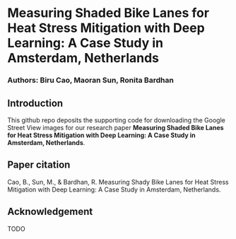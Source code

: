 # Measuring Shaded Bike Lanes for Heat Stress Mitigation with Deep Learning: A Case Study in Amsterdam, Netherlands

### Authors: Biru Cao, Maoran Sun, Ronita Bardhan

## Introduction

This github repo deposits the supporting code for downloading the Google Street View images for our research paper **Measuring Shaded Bike Lanes for Heat Stress Mitigation with Deep Learning: A Case Study in Amsterdam, Netherlands**. 

## Paper citation

Cao, B., Sun, M., & Bardhan, R. Measuring Shady Bike Lanes for Heat Stress Mitigation with Deep Learning: A Case Study in Amsterdam, Netherlands.

## Acknowledgement

TODO




